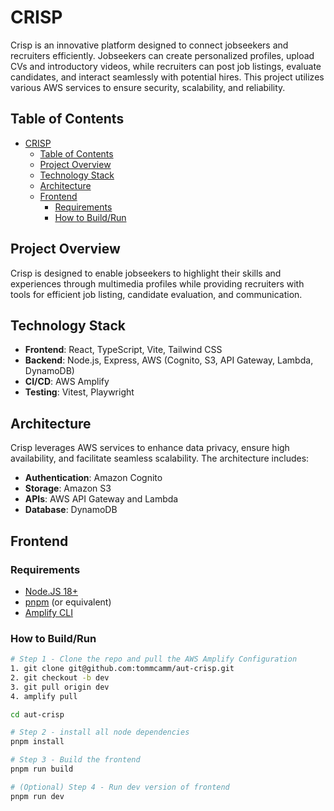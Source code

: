 # CRISP

Crisp is an innovative platform designed to connect jobseekers and recruiters efficiently. Jobseekers can create personalized profiles, upload CVs and introductory videos, while recruiters can post job listings, evaluate candidates, and interact seamlessly with potential hires. This project utilizes various AWS services to ensure security, scalability, and reliability.

## Table of Contents

- [CRISP](#crisp)
  - [Table of Contents](#table-of-contents)
  - [Project Overview](#project-overview)
  - [Technology Stack](#technology-stack)
  - [Architecture](#architecture)
  - [Frontend](#frontend)
    - [Requirements](#requirements)
    - [How to Build/Run](#how-to-buildrun)

## Project Overview

Crisp is designed to enable jobseekers to highlight their skills and experiences through multimedia profiles while providing recruiters with tools for efficient job listing, candidate evaluation, and communication.

## Technology Stack

- **Frontend**: React, TypeScript, Vite, Tailwind CSS
- **Backend**: Node.js, Express, AWS (Cognito, S3, API Gateway, Lambda, DynamoDB)
- **CI/CD**: AWS Amplify
- **Testing**: Vitest, Playwright

## Architecture

Crisp leverages AWS services to enhance data privacy, ensure high availability, and facilitate seamless scalability. The architecture includes:

- **Authentication**: Amazon Cognito
- **Storage**: Amazon S3
- **APIs**: AWS API Gateway and Lambda
- **Database**: DynamoDB

## Frontend

### Requirements

- [Node.JS 18+](https://nodejs.org/en/download)
- [pnpm](https://pnpm.io/) (or equivalent)
- [Amplify CLI](https://docs.amplify.aws/gen1/javascript/tools/cli/)

### How to Build/Run

```bash
# Step 1 - Clone the repo and pull the AWS Amplify Configuration
1. git clone git@github.com:tommcamm/aut-crisp.git
2. git checkout -b dev
3. git pull origin dev
4. amplify pull 

cd aut-crisp

# Step 2 - install all node dependencies
pnpm install

# Step 3 - Build the frontend
pnpm run build

# (Optional) Step 4 - Run dev version of frontend
pnpm run dev
```
